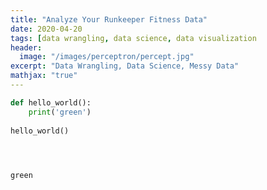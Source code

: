 ```yaml
---
title: "Analyze Your Runkeeper Fitness Data"
date: 2020-04-20
tags: [data wrangling, data science, data visualization
header:
  image: "/images/perceptron/percept.jpg"
excerpt: "Data Wrangling, Data Science, Messy Data"
mathjax: "true"
---
```


```python
def hello_world():
    print('green')
    
hello_world()


    
```

    green
    


```python

```
